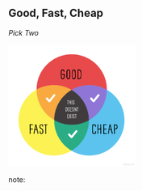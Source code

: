 ##  Good, Fast, Cheap

*Pick Two*

<img src="images/goodfastcheap.png" width="50%" height="50%">
<!--<img src="images/good-fast-cheap.jpg" width="50%" height="50%">-->
<!---
![Good, Fast, Cheap - Pick Two](/images/good-fast-cheap.jpg "Good, Fast, Cheap - Pick Two")
-->

note:
